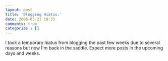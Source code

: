 ```yaml
---
layout: post
title: 'Blogging Hiatus.'
date: 2006-05-22 10:33
comments: true
categories : []
---  
```


I took a temporary hiatus from blogging the past few weeks due to several reasons but now I'm back in the saddle. Expect more posts in the upcoming days and weeks.

